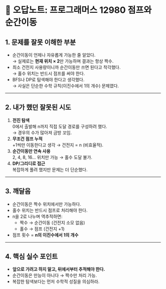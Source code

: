 # 📝 오답노트: 프로그래머스 12980 점프와 순간이동

## 1. 문제를 잘못 이해한 부분
- 순간이동이 언제나 자유롭게 가능한 줄 알았다.  
  → 실제로는 **현재 위치 × 2**만 가능하며 결과는 항상 짝수.
- 최소 건전지 사용량이니까 순간이동만 쓰면 된다고 착각했다.  
  → 홀수 위치는 반드시 점프를 써야 한다.
- BFS나 DP로 탐색해야 한다고 생각했다.  
  → 사실은 단순한 수학 규칙(이진수에서 1의 개수) 문제였다.

---

## 2. 내가 했던 잘못된 시도
1. **전진 탐색**  
   0에서 출발해 n까지 직접 도달 경로를 구성하려 했다.  
   → 경우의 수가 많아져 금방 꼬임.
2. **무조건 점프 누적**  
   +1씩만 이동한다고 생각 → 건전지 = n (비효율적).
3. **순간이동만 연속 사용**  
   2, 4, 8, 16… 위치만 가능 → 홀수 도달 불가.
4. **DP/그리디로 접근**  
   복잡하게 풀려 했지만 문제는 더 단순했다.

---

## 3. 깨달음
- 순간이동은 짝수 위치에서만 가능하다.  
- 홀수 위치는 반드시 점프로 처리해야 한다.  
- n을 2로 나누며 역추적하면:
  - 짝수 → 순간이동 (건전지 소모 없음)  
  - 홀수 → 점프 (건전지 +1)  
- 점프 횟수 = **n의 이진수에서 1의 개수**

---

## 4. 핵심 실수 포인트
- **앞으로 가려고 하지 말고, 뒤에서부터 추적해야 한다.**  
- 순간이동은 만능이 아니다 → 짝수만 처리 가능.  
- 복잡한 탐색보다는 먼저 수학적 성질을 의심하라.
